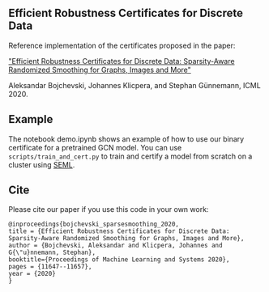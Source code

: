 ## Efficient Robustness Certificates for Discrete Data 

Reference implementation of the certificates proposed in the paper:

["Efficient Robustness Certificates for Discrete Data: Sparsity-Aware Randomized Smoothing for Graphs, Images and More"](https://proceedings.icml.cc/static/paper_files/icml/2020/6890-Paper.pdf)

Aleksandar Bojchevski, Johannes Klicpera, and Stephan Günnemann, ICML 2020.

## Example
The notebook demo.ipynb shows an example of how to use our binary certificate for a pretrained GCN model. You can use `scripts/train_and_cert.py` to train and certify a model from scratch on a cluster using [SEML](https://github.com/TUM-DAML/seml).

## Cite
Please cite our paper if you use this code in your own work:

```
@inproceedings{bojchevski_sparsesmoothing_2020,
title = {Efficient Robustness Certificates for Discrete Data: Sparsity-Aware Randomized Smoothing for Graphs, Images and More},
author = {Bojchevski, Aleksandar and Klicpera, Johannes and G{\"u}nnemann, Stephan},
booktitle={Proceedings of Machine Learning and Systems 2020},
pages = {11647--11657},
year = {2020}
}
```